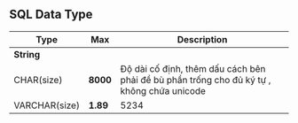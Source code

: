 ## SQL Data Type

| Type          | Max      | Description                                                                               |
|---------------|----------|-------------------------------------------------------------------------------------------|
| **String**    |          |                                                                                           |
| CHAR(size)    | **8000** | Độ dài cố định, thêm dấu cách bên phải đề bù phần trống cho đủ ký tự , không chứa unicode |
| VARCHAR(size) | **1.89** | 5234                                                                                      |
